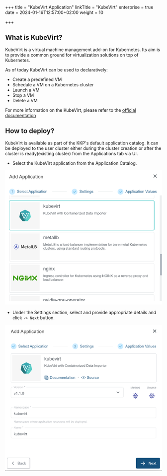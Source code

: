 +++
title = "KubeVirt Application"
linkTitle = "KubeVirt"
enterprise = true
date = 2024-01-16T12:57:00+02:00
weight = 10

+++

## What is KubeVirt?

KubeVirt is a virtual machine management add-on for Kubernetes. Its aim is to provide a common ground for virtualization solutions on top of Kubernetes.

As of today KubeVirt can be used to declaratively:

- Create a predefined VM
- Schedule a VM on a Kubernetes cluster
- Launch a VM
- Stop a VM
- Delete a VM

For more information on the KubeVirt, please refer to the [official documentation](https://kubevirt.io/)

## How to deploy?

KubeVirt is available as part of the KKP's default application catalog.
It can be deployed to the user cluster either during the cluster creation or after the cluster is ready(existing cluster) from the Applications tab via UI.

- Select the KubeVirt application from the Application Catalog.

![Select KubeVirt Application](01-select-application-kubevirt-app.png)

- Under the Settings section, select and provide appropriate details and click `-> Next` button.

![Settings for KubeVirt Application](02-settings-kubevirt-app.png)
